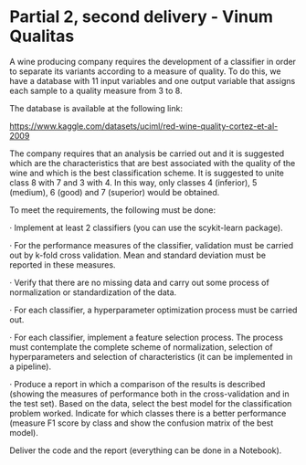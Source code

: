 # Partial 2, second delivery - Vinum Qualitas


A wine producing company requires the development of a classifier in order to separate its variants according to a measure of quality. To do this, we have a database with 11 input variables and one output variable that assigns each sample to a quality measure from 3 to 8.

The database is available at the following link:

https://www.kaggle.com/datasets/uciml/red-wine-quality-cortez-et-al-2009

The company requires that an analysis be carried out and it is suggested which are the characteristics that are best associated with the quality of the wine and which is the best classification scheme. It is suggested to unite class 8 with 7 and 3 with 4. In this way, only classes 4 (inferior), 5 (medium), 6 (good) and 7 (superior) would be obtained.

To meet the requirements, the following must be done:

· Implement at least 2 classifiers (you can use the scykit-learn package).

· For the performance measures of the classifier, validation must be carried out by k-fold cross validation. Mean and standard deviation must be reported in these measures.

· Verify that there are no missing data and carry out some process of normalization or standardization of the data.

· For each classifier, a hyperparameter optimization process must be carried out.

· For each classifier, implement a feature selection process. The process must contemplate the complete scheme of normalization, selection of hyperparameters and selection of characteristics (it can be implemented in a pipeline).

· Produce a report in which a comparison of the results is described (showing the measures of performance both in the cross-validation and in the test set). Based on the data, select the best model for the classification problem worked. Indicate for which classes there is a better performance (measure F1 score by class and show the confusion matrix of the best model).

Deliver the code and the report (everything can be done in a Notebook).